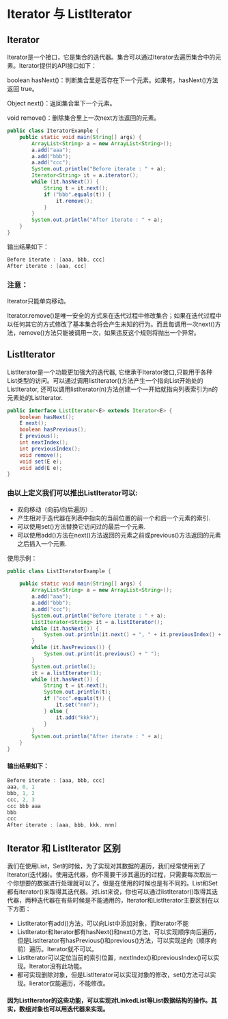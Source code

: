 # Iterator 与 ListIterator

## Iterator
Iterator是一个接口，它是集合的迭代器。集合可以通过Iterator去遍历集合中的元素。Iterator提供的API接口如下：

boolean hasNext()：判断集合里是否存在下一个元素。如果有，hasNext()方法返回 true。

Object next()：返回集合里下一个元素。

void remove()：删除集合里上一次next方法返回的元素。

```java
public class IteratorExample {
    public static void main(String[] args) {
        ArrayList<String> a = new ArrayList<String>();
        a.add("aaa");
        a.add("bbb");
        a.add("ccc");
        System.out.println("Before iterate : " + a);
        Iterator<String> it = a.iterator();
        while (it.hasNext()) {
            String t = it.next();
            if ("bbb".equals(t)) {
                it.remove();
            }
        }
        System.out.println("After iterate : " + a);
    }
} 
```
输出结果如下：
```java
Before iterate : [aaa, bbb, ccc]
After iterate : [aaa, ccc] 
```

### 注意：
Iterator只能单向移动。

Iterator.remove()是唯一安全的方式来在迭代过程中修改集合；如果在迭代过程中以任何其它的方式修改了基本集合将会产生未知的行为。而且每调用一次next()方法，remove()方法只能被调用一次，如果违反这个规则将抛出一个异常。
  
## ListIterator
ListIterator是一个功能更加强大的迭代器, 它继承于Iterator接口,只能用于各种List类型的访问。可以通过调用listIterator()方法产生一个指向List开始处的ListIterator, 还可以调用listIterator(n)方法创建一个一开始就指向列表索引为n的元素处的ListIterator.

```java
public interface ListIterator<E> extends Iterator<E> {
    boolean hasNext();
    E next();
    boolean hasPrevious();
    E previous();
    int nextIndex();
    int previousIndex();
    void remove();
    void set(E e);
    void add(E e);
} 
```
### 由以上定义我们可以推出ListIterator可以:
- 双向移动（向前/向后遍历）.
- 产生相对于迭代器在列表中指向的当前位置的前一个和后一个元素的索引.
- 可以使用set()方法替换它访问过的最后一个元素.
- 可以使用add()方法在next()方法返回的元素之前或previous()方法返回的元素之后插入一个元素.

使用示例：
```java
public class ListIteratorExample {
 
    public static void main(String[] args) {
        ArrayList<String> a = new ArrayList<String>();
        a.add("aaa");
        a.add("bbb");
        a.add("ccc");
        System.out.println("Before iterate : " + a);
        ListIterator<String> it = a.listIterator();
        while (it.hasNext()) {
            System.out.println(it.next() + ", " + it.previousIndex() + ", " + it.nextIndex());
        }
        while (it.hasPrevious()) {
            System.out.print(it.previous() + " ");
        }
        System.out.println();
        it = a.listIterator(1);
        while (it.hasNext()) {
            String t = it.next();
            System.out.println(t);
            if ("ccc".equals(t)) {
                it.set("nnn");
            } else {
                it.add("kkk");
            }
        }
        System.out.println("After iterate : " + a);
    }
} 
```
#### 输出结果如下：
```java
Before iterate : [aaa, bbb, ccc]
aaa, 0, 1
bbb, 1, 2
ccc, 2, 3
ccc bbb aaa 
bbb
ccc
After iterate : [aaa, bbb, kkk, nnn]
```

## Iterator 和 ListIterator 区别
我们在使用List，Set的时候，为了实现对其数据的遍历，我们经常使用到了Iterator(迭代器)。使用迭代器，你不需要干涉其遍历的过程，只需要每次取出一个你想要的数据进行处理就可以了。但是在使用的时候也是有不同的。List和Set都有iterator()来取得其迭代器。对List来说，你也可以通过listIterator()取得其迭代器，两种迭代器在有些时候是不能通用的，Iterator和ListIterator主要区别在以下方面：
- ListIterator有add()方法，可以向List中添加对象，而Iterator不能
- ListIterator和Iterator都有hasNext()和next()方法，可以实现顺序向后遍历，但是ListIterator有hasPrevious()和previous()方法，可以实现逆向（顺序向前）遍历。Iterator就不可以。
- ListIterator可以定位当前的索引位置，nextIndex()和previousIndex()可以实现。Iterator没有此功能。
- 都可实现删除对象，但是ListIterator可以实现对象的修改，set()方法可以实现。Iierator仅能遍历，不能修改。
  
#### 因为ListIterator的这些功能，可以实现对LinkedList等List数据结构的操作。其实，数组对象也可以用迭代器来实现。
